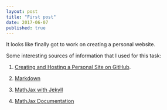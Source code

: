 ```yaml
---
layout: post
title: "First post"
date: 2017-06-07
published: true
---
```

It looks like finally got to work on creating a personal website.

Some interesting sources of information that I used for this task:

1. [Creating and Hosting a Personal Site on GitHub](http://jmcglone.com/guides/github-pages/).

2. [Markdown](https://daringfireball.net/projects/markdown/)

3. [MathJax with Jekyll](http://gastonsanchez.com/visually-enforced/opinion/2014/02/16/Mathjax-with-jekyll/)

4. [MathJax Documentation](http://docs.mathjax.org/en/latest/index.html)

